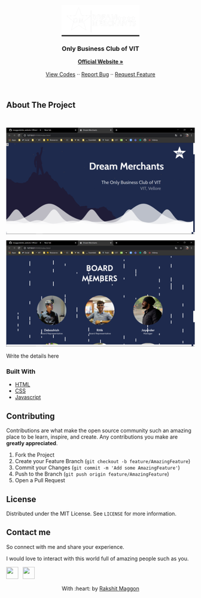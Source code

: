 <br />
<p align="center">
  <a style="background-color:#000" href="#">
    <img style="background-color:#000"src="readme_assets/logo.png" alt="Logo" width="" height="80">
  </a>

  <h3 align="center">Only Business Club of VIT </h3>

  <p align="center">
    <a href="#"><strong>Official Website »</strong></a>
    <br />
    <br />
    <a href="#">View Codes</a>
    ··
    <a href="#">Report Bug</a>
    ··
    <a href="#">Request Feature</a>
  </p>
</p>
</br>





<!-- ABOUT THE PROJECT -->
## About The Project
</br>
<p align="center"> 
    <img src="readme_assets/ss1.png"  width="1000">
</p>
<p align="center"> 
    <img src="readme_assets/ss2.png"  width="1000">
</p>



Write the details here 

### Built With

* [HTML](https://getbootstrap.com)
* [CSS](https://jquery.com)
* [Javascript](https://laravel.com)



## Contributing

Contributions are what make the open source community such an amazing place to be learn, inspire, and create. Any contributions you make are **greatly appreciated**.

1. Fork the Project
2. Create your Feature Branch (`git checkout -b feature/AmazingFeature`)
3. Commit your Changes (`git commit -m 'Add some AmazingFeature'`)
4. Push to the Branch (`git push origin feature/AmazingFeature`)
5. Open a Pull Request



<!-- LICENSE -->
## License

Distributed under the MIT License. See `LICENSE` for more information.

## Contact me 

So connect with me and share your experience.

I would love to interact with this world full of amazing people such as you. 

<a href="#" target="_blank"><img height="32" width="32" src="https://cdn.jsdelivr.net/npm/simple-icons@latest/icons/facebook.svg" /></a> &nbsp;&nbsp;<a href="#" target="_blank"><img height="32" width="32" src="https://cdnjs.cloudflare.com/ajax/libs/ionicons/4.5.6/collection/build/ionicons/svg/logo-linkedin.svg" /></a> &nbsp;&nbsp;


<p align="center">
	With :heart: by <a href="https://rakshit.netlify.app/" target="_blank">Rakshit Maggon</a>
</p>

